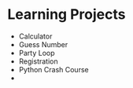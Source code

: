 # Learning Projects


* Calculator
* Guess Number
* Party Loop
* Registration
* Python Crash Course
* 